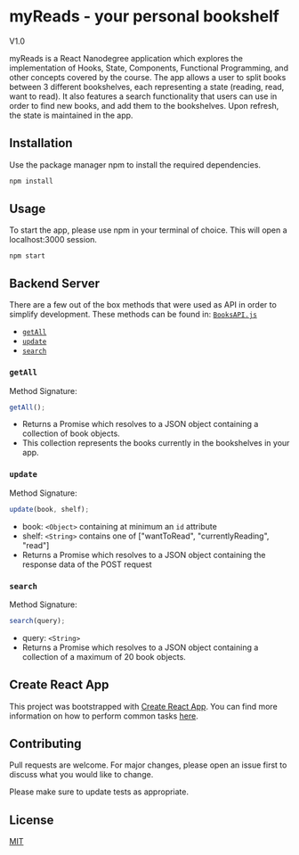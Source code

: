 # myReads - your personal bookshelf
V1.0

myReads is a React Nanodegree application which explores the implementation of Hooks, State, Components, Functional Programming, and other concepts covered by the course. The app allows a user to split books between 3 different bookshelves, each representing a state (reading, read, want to read). It also features a search functionality that users can use in order to find new books, and add them to the bookshelves. Upon refresh, the state is maintained in the app.

## Installation

Use the package manager npm to install the required dependencies.

```bash
npm install
```

## Usage
To start the app, please use npm in your terminal of choice. This will open a localhost:3000 session.

```
npm start
```

## Backend Server

There are a few out of the box methods that were used as API in order to simplify development. These methods can be found in: [`BooksAPI.js`](src/BooksAPI.js) 

- [`getAll`](#getall)
- [`update`](#update)
- [`search`](#search)

### `getAll`

Method Signature:

```js
getAll();
```

- Returns a Promise which resolves to a JSON object containing a collection of book objects.
- This collection represents the books currently in the bookshelves in your app.

### `update`

Method Signature:

```js
update(book, shelf);
```

- book: `<Object>` containing at minimum an `id` attribute
- shelf: `<String>` contains one of ["wantToRead", "currentlyReading", "read"]
- Returns a Promise which resolves to a JSON object containing the response data of the POST request

### `search`

Method Signature:

```js
search(query);
```

- query: `<String>`
- Returns a Promise which resolves to a JSON object containing a collection of a maximum of 20 book objects.

## Create React App

This project was bootstrapped with [Create React App](https://github.com/facebook/create-react-app). You can find more information on how to perform common tasks [here](https://github.com/facebook/create-react-app/blob/main/packages/cra-template/template/README.md).

## Contributing
Pull requests are welcome. For major changes, please open an issue first to discuss what you would like to change.

Please make sure to update tests as appropriate.

## License
[MIT](https://choosealicense.com/licenses/mit/)
